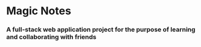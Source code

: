 # Magic Notes
### A full-stack web application project for the purpose of learning and collaborating with friends
